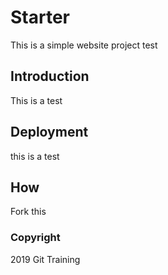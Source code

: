 # Starter

This is a simple website project test

## Introduction

This is a test

## Deployment

this is a test

## How
Fork this

### Copyright
 2019 Git Training